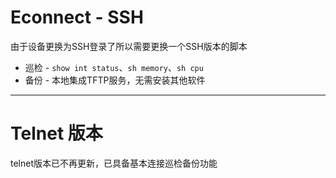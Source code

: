 # Econnect  - SSH
由于设备更换为SSH登录了所以需要更换一个SSH版本的脚本
* 巡检 - `show int status`、`sh memory`、`sh cpu`
* 备份 - 本地集成TFTP服务，无需安装其他软件
-------
# Telnet 版本
telnet版本已不再更新，已具备基本连接巡检备份功能